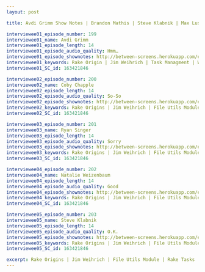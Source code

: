 ```yaml
---
layout: post

title: Avdi Grimm Show Notes | Brandon Mathis | Steve Klabnik | Max Luster | Coby Chapple

interviewee01_episode_number: 199
interviewee01_name: Avdi Grimm
interviewee01_episode_length: 14
interviewee01_episode_audio_quality: Hmm…
interviewee01_episode_shownotes: http://between-screens.herokuapp.com/episodes/1
interviewee01_keywords: Rake Origin | Jim Weihrich | Task Managment | Working @ Facebook 
interviewee01_SC_id: 163421846 

interviewee02_episode_number: 200
interviewee02_name: Coby Chapple
interviewee02_episode_length: 14
interviewee02_episode_audio_quality: So-So  
interviewee02_episode_shownotes: http://between-screens.herokuapp.com/episodes/1
interviewee02_keywords: Rake Origins | Jim Weihrich | File Utils Module | Rake Tasks | Rake Origins | Jim Weihrich | File Utils Module | Rake Tasks
interviewee02_SC_id: 163421846

interviewee03_episode_number: 201 
interviewee03_name: Ryan Singer
interviewee03_episode_length: 14
interviewee03_episode_audio_quality: Sorry
interviewee03_episode_shownotes: http://between-screens.herokuapp.com/episodes/1
interviewee03_keywords: Rake Origins | Jim Weihrich | File Utils Module | Rake Tasks
interviewee03_SC_id: 163421846

interviewee04_episode_number: 202 
interviewee04_name: Natalie Weizenbaum
interviewee04_episode_length: 14
interviewee04_episode_audio_quality: Good
interviewee04_episode_shownotes: http://between-screens.herokuapp.com/episodes/1
interviewee04_keywords: Rake Origins | Jim Weihrich | File Utils Module | Rake Tasks
interviewee04_SC_id: 163421846

interviewee05_episode_number: 203
interviewee05_name: Steve Klabnik
interviewee05_episode_length: 14
interviewee05_episode_audio_quality: O.K.
interviewee05_episode_shownotes: http://between-screens.herokuapp.com/episodes/1
interviewee05_keywords: Rake Origins | Jim Weihrich | File Utils Module | Rake Tasks
interviewee05_SC_id: 163421846

excerpt: Rake Origins | Jim Weihrich | File Utils Module | Rake Tasks | Rake Origins | Jim Weihrich | File Utils Module | Rake Tasks | Rake Origins | Jim Weihrich | File Utils Module | Rake Tasks | Rake Origins | Jim Weihrich | File Utils Module | Rake Tasks
---
```

